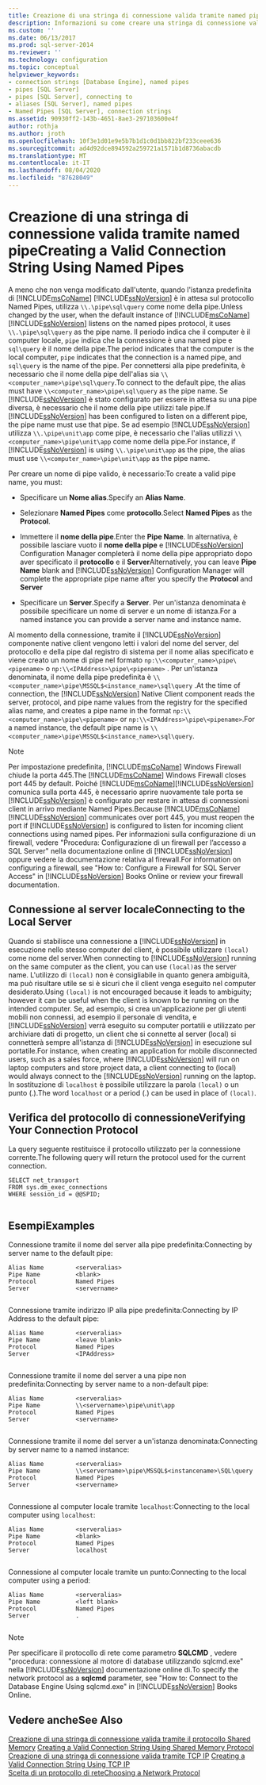 ```yaml
---
title: Creazione di una stringa di connessione valida tramite named pipe | Microsoft Docs
description: Informazioni su come creare una stringa di connessione valida quando si usa il protocollo Named Pipes per connettersi a un'istanza di SQL Server. Visualizza esempi di nomi di pipe validi.
ms.custom: ''
ms.date: 06/13/2017
ms.prod: sql-server-2014
ms.reviewer: ''
ms.technology: configuration
ms.topic: conceptual
helpviewer_keywords:
- connection strings [Database Engine], named pipes
- pipes [SQL Server]
- pipes [SQL Server], connecting to
- aliases [SQL Server], named pipes
- Named Pipes [SQL Server], connection strings
ms.assetid: 90930ff2-143b-4651-8ae3-297103600e4f
author: rothja
ms.author: jroth
ms.openlocfilehash: 10f3e1d01e9e5b7b1d1c0d1bb822bf233ceee636
ms.sourcegitcommit: ad4d92dce894592a259721a1571b1d8736abacdb
ms.translationtype: MT
ms.contentlocale: it-IT
ms.lasthandoff: 08/04/2020
ms.locfileid: "87628049"
---
```

# <a name="creating-a-valid-connection-string-using-named-pipes"></a><span data-ttu-id="03456-104">Creazione di una stringa di connessione valida tramite named pipe</span><span class="sxs-lookup"><span data-stu-id="03456-104">Creating a Valid Connection String Using Named Pipes</span></span>
  <span data-ttu-id="03456-105">A meno che non venga modificato dall'utente, quando l'istanza predefinita di [!INCLUDE[msCoName](../../includes/msconame-md.md)] [!INCLUDE[ssNoVersion](../../includes/ssnoversion-md.md)] è in attesa sul protocollo Named Pipes, utilizza `\\.\pipe\sql\query` come nome della pipe.</span><span class="sxs-lookup"><span data-stu-id="03456-105">Unless changed by the user, when the default instance of [!INCLUDE[msCoName](../../includes/msconame-md.md)] [!INCLUDE[ssNoVersion](../../includes/ssnoversion-md.md)] listens on the named pipes protocol, it uses `\\.\pipe\sql\query` as the pipe name.</span></span> <span data-ttu-id="03456-106">Il periodo indica che il computer è il computer locale, `pipe` indica che la connessione è una named pipe e `sql\query` è il nome della pipe.</span><span class="sxs-lookup"><span data-stu-id="03456-106">The period indicates that the computer is the local computer, `pipe` indicates that the connection is a named pipe, and `sql\query` is the name of the pipe.</span></span> <span data-ttu-id="03456-107">Per connettersi alla pipe predefinita, è necessario che il nome della pipe dell'alias sia `\\<computer_name>\pipe\sql\query`.</span><span class="sxs-lookup"><span data-stu-id="03456-107">To connect to the default pipe, the alias must have `\\<computer_name>\pipe\sql\query` as the pipe name.</span></span> <span data-ttu-id="03456-108">Se [!INCLUDE[ssNoVersion](../../includes/ssnoversion-md.md)] è stato configurato per essere in attesa su una pipe diversa, è necessario che il nome della pipe utilizzi tale pipe.</span><span class="sxs-lookup"><span data-stu-id="03456-108">If [!INCLUDE[ssNoVersion](../../includes/ssnoversion-md.md)] has been configured to listen on a different pipe, the pipe name must use that pipe.</span></span> <span data-ttu-id="03456-109">Se ad esempio [!INCLUDE[ssNoVersion](../../includes/ssnoversion-md.md)] utilizza `\\.\pipe\unit\app` come pipe, è necessario che l'alias utilizzi `\\<computer_name>\pipe\unit\app` come nome della pipe.</span><span class="sxs-lookup"><span data-stu-id="03456-109">For instance, if [!INCLUDE[ssNoVersion](../../includes/ssnoversion-md.md)] is using `\\.\pipe\unit\app` as the pipe, the alias must use `\\<computer_name>\pipe\unit\app` as the pipe name.</span></span>  
  
 <span data-ttu-id="03456-110">Per creare un nome di pipe valido, è necessario:</span><span class="sxs-lookup"><span data-stu-id="03456-110">To create a valid pipe name, you must:</span></span>  
  
-   <span data-ttu-id="03456-111">Specificare un **Nome alias**.</span><span class="sxs-lookup"><span data-stu-id="03456-111">Specify an **Alias Name**.</span></span>  
  
-   <span data-ttu-id="03456-112">Selezionare **Named Pipes** come **protocollo**.</span><span class="sxs-lookup"><span data-stu-id="03456-112">Select **Named Pipes** as the **Protocol**.</span></span>  
  
-   <span data-ttu-id="03456-113">Immettere il **nome della pipe**.</span><span class="sxs-lookup"><span data-stu-id="03456-113">Enter the **Pipe Name**.</span></span> <span data-ttu-id="03456-114">In alternativa, è possibile lasciare vuoto il **nome della pipe** e [!INCLUDE[ssNoVersion](../../includes/ssnoversion-md.md)] Configuration Manager completerà il nome della pipe appropriato dopo aver specificato il **protocollo** e il **Server**</span><span class="sxs-lookup"><span data-stu-id="03456-114">Alternatively, you can leave **Pipe Name** blank and [!INCLUDE[ssNoVersion](../../includes/ssnoversion-md.md)] Configuration Manager will complete the appropriate pipe name after you specify the **Protocol** and **Server**</span></span>  
  
-   <span data-ttu-id="03456-115">Specificare un **Server**.</span><span class="sxs-lookup"><span data-stu-id="03456-115">Specify a **Server**.</span></span> <span data-ttu-id="03456-116">Per un'istanza denominata è possibile specificare un nome di server e un nome di istanza.</span><span class="sxs-lookup"><span data-stu-id="03456-116">For a named instance you can provide a server name and instance name.</span></span>  
  
 <span data-ttu-id="03456-117">Al momento della connessione, tramite il [!INCLUDE[ssNoVersion](../../includes/ssnoversion-md.md)] componente native client vengono letti i valori del nome del server, del protocollo e della pipe dal registro di sistema per il nome alias specificato e viene creato un nome di pipe nel formato `np:\\<computer_name>\pipe\<pipename>` o `np:\\<IPAddress>\pipe\<pipename>` . Per un'istanza denominata, il nome della pipe predefinita è `\\<computer_name>\pipe\MSSQL$<instance_name>\sql\query` .</span><span class="sxs-lookup"><span data-stu-id="03456-117">At the time of connection, the [!INCLUDE[ssNoVersion](../../includes/ssnoversion-md.md)] Native Client component reads the server, protocol, and pipe name values from the registry for the specified alias name, and creates a pipe name in the format `np:\\<computer_name>\pipe\<pipename>` or `np:\\<IPAddress>\pipe\<pipename>`.For a named instance, the default pipe name is `\\<computer_name>\pipe\MSSQL$<instance_name>\sql\query`.</span></span>  
  
> [!NOTE]  
>  <span data-ttu-id="03456-118">Per impostazione predefinita, [!INCLUDE[msCoName](../../includes/msconame-md.md)] Windows Firewall chiude la porta 445.</span><span class="sxs-lookup"><span data-stu-id="03456-118">The [!INCLUDE[msCoName](../../includes/msconame-md.md)] Windows Firewall closes port 445 by default.</span></span> <span data-ttu-id="03456-119">Poiché [!INCLUDE[msCoName](../../includes/msconame-md.md)][!INCLUDE[ssNoVersion](../../includes/ssnoversion-md.md)] comunica sulla porta 445, è necessario aprire nuovamente tale porta se [!INCLUDE[ssNoVersion](../../includes/ssnoversion-md.md)] è configurato per restare in attesa di connessioni client in arrivo mediante Named Pipes.</span><span class="sxs-lookup"><span data-stu-id="03456-119">Because [!INCLUDE[msCoName](../../includes/msconame-md.md)][!INCLUDE[ssNoVersion](../../includes/ssnoversion-md.md)] communicates over port 445, you must reopen the port if [!INCLUDE[ssNoVersion](../../includes/ssnoversion-md.md)] is configured to listen for incoming client connections using named pipes.</span></span> <span data-ttu-id="03456-120">Per informazioni sulla configurazione di un firewall, vedere "Procedura: Configurazione di un firewall per l’accesso a SQL Server" nella documentazione online di [!INCLUDE[ssNoVersion](../../includes/ssnoversion-md.md)] oppure vedere la documentazione relativa al firewall.</span><span class="sxs-lookup"><span data-stu-id="03456-120">For information on configuring a firewall, see "How to: Configure a Firewall for SQL Server Access" in [!INCLUDE[ssNoVersion](../../includes/ssnoversion-md.md)] Books Online or review your firewall documentation.</span></span>  
  
## <a name="connecting-to-the-local-server"></a><span data-ttu-id="03456-121">Connessione al server locale</span><span class="sxs-lookup"><span data-stu-id="03456-121">Connecting to the Local Server</span></span>  
 <span data-ttu-id="03456-122">Quando si stabilisce una connessione a [!INCLUDE[ssNoVersion](../../includes/ssnoversion-md.md)] in esecuzione nello stesso computer del client, è possibile utilizzare `(local)` come nome del server.</span><span class="sxs-lookup"><span data-stu-id="03456-122">When connecting to [!INCLUDE[ssNoVersion](../../includes/ssnoversion-md.md)] running on the same computer as the client, you can use `(local)`as the server name.</span></span> <span data-ttu-id="03456-123">L'utilizzo di `(local)` non è consigliabile in quanto genera ambiguità, ma può risultare utile se si è sicuri che il client venga eseguito nel computer desiderato.</span><span class="sxs-lookup"><span data-stu-id="03456-123">Using `(local)` is not encouraged because it leads to ambiguity; however it can be useful when the client is known to be running on the intended computer.</span></span> <span data-ttu-id="03456-124">Se, ad esempio, si crea un'applicazione per gli utenti mobili non connessi, ad esempio il personale di vendita, e [!INCLUDE[ssNoVersion](../../includes/ssnoversion-md.md)] verrà eseguito su computer portatili e utilizzato per archiviare dati di progetto, un client che si connette al server (local) si connetterà sempre all'istanza di [!INCLUDE[ssNoVersion](../../includes/ssnoversion-md.md)] in esecuzione sul portatile.</span><span class="sxs-lookup"><span data-stu-id="03456-124">For instance, when creating an application for mobile disconnected users, such as a sales force, where [!INCLUDE[ssNoVersion](../../includes/ssnoversion-md.md)] will run on laptop computers and store project data, a client connecting to (local) would always connect to the [!INCLUDE[ssNoVersion](../../includes/ssnoversion-md.md)] running on the laptop.</span></span> <span data-ttu-id="03456-125">In sostituzione di `localhost` è possibile utilizzare la parola `(local)` o un punto (.).</span><span class="sxs-lookup"><span data-stu-id="03456-125">The word `localhost` or a period (.) can be used in place of `(local)`.</span></span>  
  
## <a name="verifying-your-connection-protocol"></a><span data-ttu-id="03456-126">Verifica del protocollo di connessione</span><span class="sxs-lookup"><span data-stu-id="03456-126">Verifying Your Connection Protocol</span></span>  
 <span data-ttu-id="03456-127">La query seguente restituisce il protocollo utilizzato per la connessione corrente.</span><span class="sxs-lookup"><span data-stu-id="03456-127">The following query will return the protocol used for the current connection.</span></span>  
  
```  
SELECT net_transport   
FROM sys.dm_exec_connections   
WHERE session_id = @@SPID;  
  
```  
  
## <a name="examples"></a><span data-ttu-id="03456-128">Esempi</span><span class="sxs-lookup"><span data-stu-id="03456-128">Examples</span></span>  
 <span data-ttu-id="03456-129">Connessione tramite il nome del server alla pipe predefinita:</span><span class="sxs-lookup"><span data-stu-id="03456-129">Connecting by server name to the default pipe:</span></span>  
  
```  
Alias Name         <serveralias>  
Pipe Name          <blank>  
Protocol           Named Pipes  
Server             <servername>  
  
```  
  
 <span data-ttu-id="03456-130">Connessione tramite indirizzo IP alla pipe predefinita:</span><span class="sxs-lookup"><span data-stu-id="03456-130">Connecting by IP Address to the default pipe:</span></span>  
  
```  
Alias Name         <serveralias>  
Pipe Name          <leave blank>  
Protocol           Named Pipes  
Server             <IPAddress>  
  
```  
  
 <span data-ttu-id="03456-131">Connessione tramite il nome del server a una pipe non predefinita:</span><span class="sxs-lookup"><span data-stu-id="03456-131">Connecting by server name to a non-default pipe:</span></span>  
  
```  
Alias Name         <serveralias>  
Pipe Name          \\<servername>\pipe\unit\app  
Protocol           Named Pipes  
Server             <servername>  
  
```  
  
 <span data-ttu-id="03456-132">Connessione tramite il nome del server a un'istanza denominata:</span><span class="sxs-lookup"><span data-stu-id="03456-132">Connecting by server name to a named instance:</span></span>  
  
```  
Alias Name         <serveralias>  
Pipe Name          \\<servername>\pipe\MSSQL$<instancename>\SQL\query  
Protocol           Named Pipes  
Server             <servername>  
  
```  
  
 <span data-ttu-id="03456-133">Connessione al computer locale tramite `localhost`:</span><span class="sxs-lookup"><span data-stu-id="03456-133">Connecting to the local computer using `localhost`:</span></span>  
  
```  
Alias Name         <serveralias>  
Pipe Name          <blank>  
Protocol           Named Pipes  
Server             localhost  
  
```  
  
 <span data-ttu-id="03456-134">Connessione al computer locale tramite un punto:</span><span class="sxs-lookup"><span data-stu-id="03456-134">Connecting to the local computer using a period:</span></span>  
  
```  
Alias Name         <serveralias>  
Pipe Name          <left blank>  
Protocol           Named Pipes  
Server             .  
  
```  
  
> [!NOTE]  
>  <span data-ttu-id="03456-135">Per specificare il protocollo di rete come parametro **SQLCMD** , vedere "procedura: connessione al motore di database utilizzando sqlcmd.exe" nella [!INCLUDE[ssNoVersion](../../includes/ssnoversion-md.md)] documentazione online di.</span><span class="sxs-lookup"><span data-stu-id="03456-135">To specify the network protocol as a **sqlcmd** parameter, see "How to: Connect to the Database Engine Using sqlcmd.exe" in [!INCLUDE[ssNoVersion](../../includes/ssnoversion-md.md)] Books Online.</span></span>  
  
## <a name="see-also"></a><span data-ttu-id="03456-136">Vedere anche</span><span class="sxs-lookup"><span data-stu-id="03456-136">See Also</span></span>  
 <span data-ttu-id="03456-137">[Creazione di una stringa di connessione valida tramite il protocollo Shared Memory](../../../2014/tools/configuration-manager/creating-a-valid-connection-string-using-shared-memory-protocol.md) </span><span class="sxs-lookup"><span data-stu-id="03456-137">[Creating a Valid Connection String Using Shared Memory Protocol](../../../2014/tools/configuration-manager/creating-a-valid-connection-string-using-shared-memory-protocol.md) </span></span>  
 <span data-ttu-id="03456-138">[Creazione di una stringa di connessione valida tramite TCP IP](../../../2014/tools/configuration-manager/creating-a-valid-connection-string-using-tcp-ip.md) </span><span class="sxs-lookup"><span data-stu-id="03456-138">[Creating a Valid Connection String Using TCP IP](../../../2014/tools/configuration-manager/creating-a-valid-connection-string-using-tcp-ip.md) </span></span>  
 [<span data-ttu-id="03456-139">Scelta di un protocollo di rete</span><span class="sxs-lookup"><span data-stu-id="03456-139">Choosing a Network Protocol</span></span>](../../../2014/tools/configuration-manager/choosing-a-network-protocol.md)  
  
  
